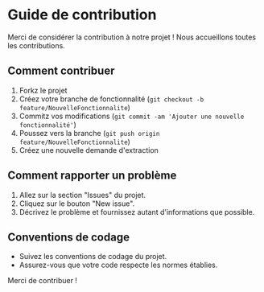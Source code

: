 # Guide de contribution

Merci de considérer la contribution à notre projet ! Nous accueillons toutes les contributions.

## Comment contribuer

1. Forkz le projet
2. Créez votre branche de fonctionnalité (`git checkout -b feature/NouvelleFonctionnalite`)
3. Commitz vos modifications (`git commit -am 'Ajouter une nouvelle fonctionnalité'`)
4. Poussez vers la branche (`git push origin feature/NouvelleFonctionnalite`)
5. Créez une nouvelle demande d'extraction

## Comment rapporter un problème

1. Allez sur la section "Issues" du projet.
2. Cliquez sur le bouton "New issue".
3. Décrivez le problème et fournissez autant d'informations que possible.

## Conventions de codage

- Suivez les conventions de codage du projet.
- Assurez-vous que votre code respecte les normes établies.

Merci de contribuer !

